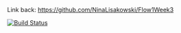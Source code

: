 Link back: https://github.com/NinaLisakowski/Flow1Week3


[![Build Status](https://travis-ci.org/NinaLisakowski/travisGettingStarted.svg?branch=master)](https://travis-ci.org/NinaLisakowski/travisGettingStarted)
